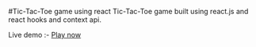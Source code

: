 #Tic-Tac-Toe game using react
Tic-Tac-Toe game built using react.js and react hooks and context api.

Live demo :- [Play now](portfolio-netninjas.web.app)
